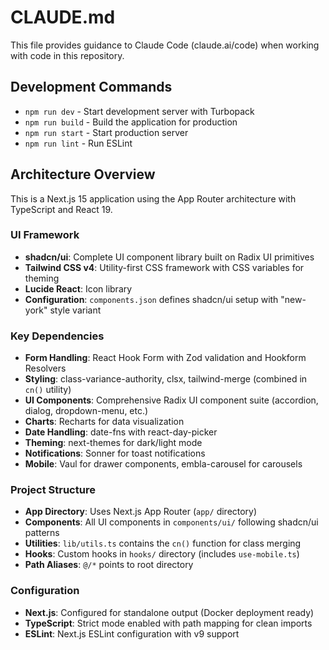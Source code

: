 # CLAUDE.md

This file provides guidance to Claude Code (claude.ai/code) when working with code in this repository.

## Development Commands

- `npm run dev` - Start development server with Turbopack
- `npm run build` - Build the application for production
- `npm run start` - Start production server
- `npm run lint` - Run ESLint

## Architecture Overview

This is a Next.js 15 application using the App Router architecture with TypeScript and React 19.

### UI Framework
- **shadcn/ui**: Complete UI component library built on Radix UI primitives
- **Tailwind CSS v4**: Utility-first CSS framework with CSS variables for theming
- **Lucide React**: Icon library
- **Configuration**: `components.json` defines shadcn/ui setup with "new-york" style variant

### Key Dependencies
- **Form Handling**: React Hook Form with Zod validation and Hookform Resolvers
- **Styling**: class-variance-authority, clsx, tailwind-merge (combined in `cn()` utility)
- **UI Components**: Comprehensive Radix UI component suite (accordion, dialog, dropdown-menu, etc.)
- **Charts**: Recharts for data visualization
- **Date Handling**: date-fns with react-day-picker
- **Theming**: next-themes for dark/light mode
- **Notifications**: Sonner for toast notifications
- **Mobile**: Vaul for drawer components, embla-carousel for carousels

### Project Structure
- **App Directory**: Uses Next.js App Router (`app/` directory)
- **Components**: All UI components in `components/ui/` following shadcn/ui patterns
- **Utilities**: `lib/utils.ts` contains the `cn()` function for class merging
- **Hooks**: Custom hooks in `hooks/` directory (includes `use-mobile.ts`)
- **Path Aliases**: `@/*` points to root directory

### Configuration
- **Next.js**: Configured for standalone output (Docker deployment ready)
- **TypeScript**: Strict mode enabled with path mapping for clean imports
- **ESLint**: Next.js ESLint configuration with v9 support